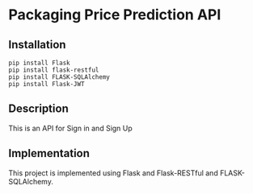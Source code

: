 # Packaging Price Prediction API

## Installation

```
pip install Flask
pip install flask-restful
pip install FLASK-SQLAlchemy
pip install Flask-JWT
```

## Description

This is an API for Sign in and Sign Up

## Implementation

This project is implemented using Flask and Flask-RESTful and FLASK-SQLAlchemy.
